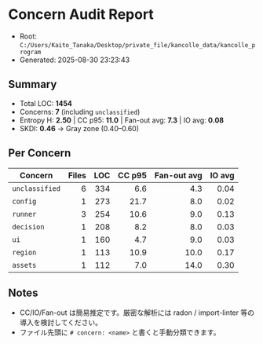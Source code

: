 # Concern Audit Report

- Root: `C:/Users/Kaito_Tanaka/Desktop/private_file/kancolle_data/kancolle_program`
- Generated: 2025-08-30 23:23:43

## Summary
- Total LOC: **1454**
- Concerns: **7** (including `unclassified`)
- Entropy H: **2.50**  |  CC p95: **11.0**  |  Fan-out avg: **7.3**  |  IO avg: **0.08**
- SKDI: **0.46** → Gray zone (0.40–0.60)

## Per Concern
| Concern | Files | LOC | CC p95 | Fan-out avg | IO avg |
|---|---:|---:|---:|---:|---:|
| `unclassified` | 6 | 334 | 6.6 | 4.3 | 0.04 |
| `config` | 1 | 273 | 21.7 | 8.0 | 0.02 |
| `runner` | 3 | 254 | 10.6 | 9.0 | 0.13 |
| `decision` | 1 | 208 | 8.2 | 8.0 | 0.03 |
| `ui` | 1 | 160 | 4.7 | 9.0 | 0.03 |
| `region` | 1 | 113 | 10.9 | 10.0 | 0.17 |
| `assets` | 1 | 112 | 7.0 | 14.0 | 0.30 |

## Notes
- CC/IO/Fan-out は簡易推定です。厳密な解析には radon / import-linter 等の導入を検討してください。
- ファイル先頭に `# concern: <name>` と書くと手動分類できます。